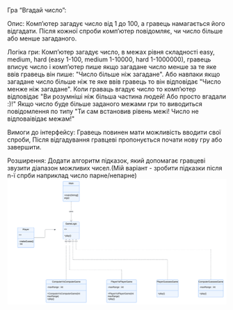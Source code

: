 Гра “Вгадай число”:

Опис: Комп’ютер загадує число від 1 до 100, а гравець намагається його відгадати. Після кожної спроби комп’ютер повідомляє, чи число більше або менше загаданого.

Логіка гри: Компʼютер загадує число, в межах рівня складності easy, medium, hard (easy 1-100, medium 1-10000, hard 1-1000000), гравець вписує число і компʼютер пише якщо загадане число менше за те яке ввів гравець він пише: "Число більше ніж загадане". Або навпаки якщо загадане число більше ніж те яке ввів гравець то він відповідає "Число менже ніж загадане". Коли граваць вгадує число то компʼютер відповідає "Ви розумніші ніж більша частина людей! Або просто вгадали :)!" Якщо число буде більше заданого межами гри то виводиться повідомлення по типу "Ти сам встановив рівень межі! Число не відповаівідає межам!"

Вимоги до інтерфейсу: Гравець повинен мати можливість вводити свої спроби, Після відгадування гравцеві пропонується почати нову гру або завершити.

Розширення: Додати алгоритм підказок, який допомагає гравцеві звузити діапазон можливих чисел.(Мій варіант - зробити підказки після n-ї спрби наприклад число парне/непарне)
![Diagrama](src/source/Diagram.png)
